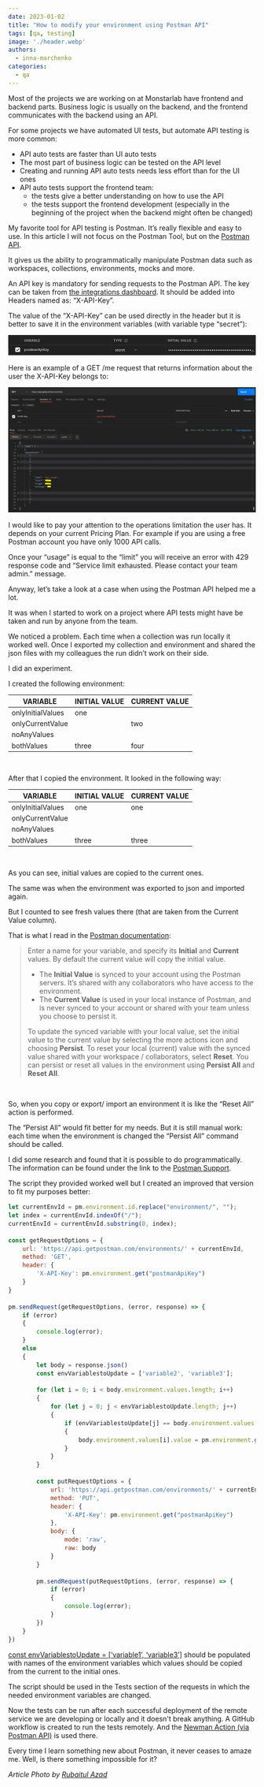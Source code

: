 ```yaml
---
date: 2023-01-02
title: "How to modify your environment using Postman API"
tags: [qa, testing]  
image: './header.webp'
authors:
  - inna-marchenko
categories:
  - qa
---
```


Most of the projects we are working on at Monstarlab have frontend and backend parts. Business logic is usually on the backend, and the frontend communicates with the backend using an API.

For some projects we have automated UI tests, but automate API testing is more common:
- API auto tests are faster than UI auto tests
- The most part of business logic can be tested on the API level
- Creating and running API auto tests needs less effort than for the UI ones
- API auto tests support the frontend team:
    - the tests give a better understanding on how to use the API
    - the tests support the frontend development (especially in the beginning of the project when the backend might often be changed)

My favorite tool for API testing is Postman. It’s really flexible and easy to use. In this article I will not focus on the Postman Tool, but on the [Postman API](https://www.postman.com/postman/workspace/postman-public-workspace/documentation/12959542-c8142d51-e97c-46b6-bd77-52bb66712c9a).

It gives us the ability to programmatically manipulate Postman data such as workspaces, collections, environments, mocks and more.

An API key is mandatory for sending requests to the Postman API. The key can be taken from [the integrations dashboard](https://web.postman.co/settings/me/api-keys).
It should be added into Headers named as: “X-API-Key”.

The value of the “X-API-Key” can be used directly in the header but it is better to save it in the environment variables (with variable type “secret”):

![](pic1.webp)

Here is an example of a GET /me request that returns information about the user the X-API-Key belongs to:

![](pic2.webp)

I would like to pay your attention to the operations limitation the user has.
It depends on your current Pricing Plan. For example if you are using a free Postman account you have only 1000 API calls.

Once your “usage” is equal to the “limit” you will receive an error with 429 response code and “Service limit exhausted. Please contact your team admin.” message.

Anyway, let’s take a look at a case when using the Postman API helped me a lot.

It was when I started to work on a project where API tests might have be taken and run by anyone from the team.

We noticed a problem. Each time when a collection was run locally it worked well. Once I exported my collection and environment and shared the json files with my colleagues the run didn’t work on their side.

I did an experiment.

I created the following environment:

| VARIABLE          | INITIAL VALUE | CURRENT VALUE |
|-------------------|---------------|---------------|
| onlyInitialValues | one           |               |
| onlyCurrentValue  |               | two           |
| noAnyValues       |               |               |
| bothValues        | three         | four          |

<br>

After that I copied the environment. It looked in the following way:

| VARIABLE          | INITIAL VALUE | CURRENT VALUE |
|-------------------|---------------|---------------|
| onlyInitialValues | one           | one           |
| onlyCurrentValue  |               |               |
| noAnyValues       |               |               |
| bothValues        | three         | three         |

<br>

As you can see, initial values are copied to the current ones.

The same was when the environment was exported to json and imported again.

But I counted to see fresh values there (that are taken from the Current Value column).

That is what I read in the [Postman documentation](https://learning.postman.com/docs/sending-requests/managing-environments/):

> Enter a name for your variable, and specify its **Initial** and **Current** values. By default the current value will copy the initial value.
>
> - The **Initial Value** is synced to your account using the Postman servers. It’s shared with any collaborators who have access to the environment.
> - The **Current Value** is used in your local instance of Postman, and is never synced to your account or shared with your team unless you choose to persist it.
>
> To update the synced variable with your local value, set the initial value to the current value by selecting the more actions icon and choosing **Persist**. To reset your local (current) value with the synced value shared with your workspace / collaborators, select **Reset**. You can persist or reset all values in the environment using **Persist All** and **Reset All**.

<br>

So, when you copy or export/ import an environment it is like the “Reset All” action is performed.

The “Persist All” would fit better for my needs. But it is still manual work: each time when the environment is changed the “Persist All” command should be called.

I did some research and found that it is possible to do programmatically. The information can be found under the link to the [Postman Support](https://support.postman.com/hc/en-us/articles/4409005403031-How-to-persist-variable-values-).

The script they provided worked well but I created an improved that version to fit my purposes better:

```javascript
let currentEnvId = pm.environment.id.replace("environment/", "");
let index = currentEnvId.indexOf("/");
currentEnvId = currentEnvId.substring(0, index);

const getRequestOptions = {
    url: 'https://api.getpostman.com/environments/' + currentEnvId,
    method: 'GET',
    header: {
        'X-API-Key': pm.environment.get("postmanApiKey")
    }
}

pm.sendRequest(getRequestOptions, (error, response) => {
    if (error)
    {
        console.log(error);
    }
    else
    {
        let body = response.json()
        const envVariablestoUpdate = ['variable2', 'variable3'];

        for (let i = 0; i < body.environment.values.length; i++)
        {
            for (let j = 0; j < envVariablestoUpdate.length; j++)
            {
                if (envVariablestoUpdate[j] == body.environment.values[i].key)
                {
                    body.environment.values[i].value = pm.environment.get(envVariablestoUpdate[j]).toString();
                }                   
            }
        }

        const putRequestOptions = {
            url: 'https://api.getpostman.com/environments/' + currentEnvId,
            method: 'PUT',
            header: {
                'X-API-Key': pm.environment.get("postmanApiKey")
            },
            body: {
                mode: 'raw',
                raw: body
            }
        }

        pm.sendRequest(putRequestOptions, (error, response) => {
            if (error)
            {
                console.log(error);
            }
        })
    }
})
```

<ins>const envVariablestoUpdate = [‘variable1’, ‘variable3’]</ins> should be populated with names of the environment variables which values should be copied from the current to the initial ones.

The script should be used in the Tests section of the requests in which the needed environment variables are changed.

Now the tests can be run after each successful deployment of the remote service we are developing or locally and it doesn't break anything. A GitHub workflow is created to run the tests remotely. And the [Newman Action (via Postman API)](http://matt-ball/newman-action@master) is used there.

Every time I learn something new about Postman, it never ceases to amaze me. Well, is there something impossible for it?

_Article Photo by [Rubaitul Azad](https://unsplash.com/photos/FPK6K5OUFVA)_
